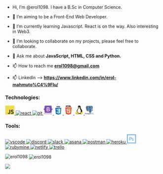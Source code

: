 - Hi, I’m @erol1098. I have a B.Sc in Computer Science.
- 👀 I’m aiming to be a Front-End Web Developer.
- 🌱 I’m currently learning Javascript. React is on the way. Also interesting in Web3.
- 💞️ I’m looking to collaborate on my projects, please feel free to collaborate.

- 💬 Ask me about **JavaScript, HTML, CSS and Python.**

- 📫 How to reach me **erol1098@gmail.com**

- 📫 LinkedIn --> **https://www.linkedin.com/in/erol-mahmuto%C4%9Flu/**
</p>

<h3 align="left">Technologies:</h3>
<p align="left"> 
<a href="https://developer.mozilla.org/en-US/docs/Web/JavaScript" target="_blank" rel=”noopener”> <img src="https://raw.githubusercontent.com/devicons/devicon/master/icons/javascript/javascript-original.svg" alt="javascript" width="30" height="30"/> </a> 
<a href="https://reactjs.org/" target="_blank" rel=”noopener”> <img src="https://upload.wikimedia.org/wikipedia/commons/thumb/4/47/React.svg/1200px-React.svg.png" alt="react" width="33" height="30"/> </a> 
<a href="https://git-scm.com/" target="_blank" rel=”noopener”> <img src="https://www.vectorlogo.zone/logos/git-scm/git-scm-icon.svg" alt="git" width="30" height="30"/> </a>
<a href="https://getbootstrap.com" target="_blank" rel=”noopener”> <img src="https://raw.githubusercontent.com/devicons/devicon/master/icons/bootstrap/bootstrap-plain-wordmark.svg" alt="bootstrap" width="30" height="30"/> </a>
<a href="https://www.w3schools.com/css/" target="_blank" rel=”noopener”> <img src="https://raw.githubusercontent.com/devicons/devicon/master/icons/css3/css3-original-wordmark.svg" alt="css3" width="28" height="28"/> </a> 
<a href="https://www.w3.org/html/" target="_blank" rel=”noopener”> <img src="https://raw.githubusercontent.com/devicons/devicon/master/icons/html5/html5-original-wordmark.svg" alt="html5" width="30" height="30"/> </a> 
<a href="https://www.linux.org/" target="_blank" rel=”noopener”> <img src="https://raw.githubusercontent.com/devicons/devicon/master/icons/linux/linux-original.svg" alt="linux" width="30" height="30"/> </a> 
<a href="https://www.postgresql.org" target="_blank" rel=”noopener”> <img src="https://raw.githubusercontent.com/devicons/devicon/master/icons/postgresql/postgresql-original-wordmark.svg" alt="postgresql" width="30" height="30"/> </a>

<h3 align="left">Tools:</h3>
<a href="https://code.visualstudio.com/" target="_blank" rel=”noopener”> <img src="https://upload.wikimedia.org/wikipedia/commons/thumb/9/9a/Visual_Studio_Code_1.35_icon.svg/1024px-Visual_Studio_Code_1.35_icon.svg.png" alt="vscode" width="30" height="30"/> </a>
<a href="https://discord.com/" target="_blank" rel=”noopener”> <img src="https://cdn4.iconfinder.com/data/icons/logos-and-brands/512/91_Discord_logo_logos-512.png" alt="discord" width="30" height="30"/> </a> 
<a href="https://slack.com/intl/en-tr/" target="_blank" rel=”noopener”> <img src="https://cdn.brandfolder.io/5H442O3W/as/pl546j-7le8zk-4nzzs1/Slack_Mark_Web.png" alt="slack" width="37" height="37"/> </a>
<a href="https://asana.com" target="_blank" rel=”noopener”> <img src="https://cdn.freebiesupply.com/logos/thumbs/2x/asana-logo-logo.png" alt="asana" width="37" height="27"/> </a>
<a href="https://postman.com" target="_blank" rel=”noopener”> <img src="https://www.vectorlogo.zone/logos/getpostman/getpostman-icon.svg" alt="postman" width="30" height="30"/> </a> 
<a href="https://heroku.com" target="_blank" rel=”noopener”> <img src="https://www.vectorlogo.zone/logos/heroku/heroku-icon.svg" alt="heroku" width="30" height="30"/> </a> 
<a href="https://www.photoshop.com/en" target="_blank" rel=”noopener”> <img src="https://raw.githubusercontent.com/devicons/devicon/master/icons/photoshop/photoshop-line.svg" alt="photoshop" width="30" height="30"/> </a> 
<a href="https://www.jetbrains.com/ruby/" target="_blank" rel=”noopener”> <img src="https://resources.jetbrains.com/storage/products/rubymine/img/meta/rubymine_logo_300x300.png" alt="rubymine" width="30" height="30"/> </a> 
<a href="https://www.netlify.com/" target="_blank" rel=”noopener”> <img src="https://www.netlify.com/img/press/logos/logomark.png" alt="netlify" width="30" height="30"/> </a> 
<a href="https://trello.com/en" target="_blank" rel=”noopener”> <img src="https://cdn.iconscout.com/icon/free/png-512/trello-6-569395.png" alt="trello" width="30" height="30"/> </a>

</p>

<p><img align="left" src="https://github-readme-stats.vercel.app/api/top-langs?username=erol1098&show_icons=true&theme=radical&locale=en&layout=compact" alt="erol1098" /></p>

<p>&nbsp;<img align="center" src="https://github-readme-stats.vercel.app/api?username=erol1098&show_icons=true&theme=dark&locale=en" alt="erol1098" width="50%" /></p>

![](https://komarev.com/ghpvc/?username=erol1098) 
